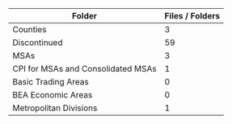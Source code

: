 | Folder                             |   Files / Folders |
|------------------------------------|-------------------|
| Counties                           |                 3 |
| Discontinued                       |                59 |
| MSAs                               |                 3 |
| CPI for MSAs and Consolidated MSAs |                 1 |
| Basic Trading Areas                |                 0 |
| BEA Economic Areas                 |                 0 |
| Metropolitan Divisions             |                 1 |